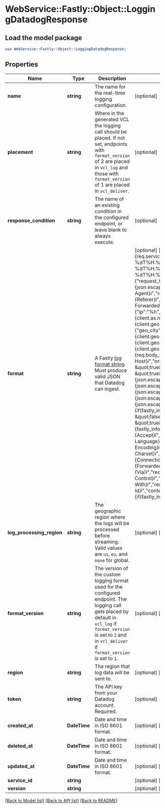 # WebService::Fastly::Object::LoggingDatadogResponse

## Load the model package
```perl
use WebService::Fastly::Object::LoggingDatadogResponse;
```

## Properties
Name | Type | Description | Notes
------------ | ------------- | ------------- | -------------
**name** | **string** | The name for the real-time logging configuration. | [optional] 
**placement** | **string** | Where in the generated VCL the logging call should be placed. If not set, endpoints with `format_version` of 2 are placed in `vcl_log` and those with `format_version` of 1 are placed in `vcl_deliver`.  | [optional] 
**response_condition** | **string** | The name of an existing condition in the configured endpoint, or leave blank to always execute. | [optional] 
**format** | **string** | A Fastly [log format string](https://www.fastly.com/documentation/guides/integrations/streaming-logs/custom-log-formats/). Must produce valid JSON that Datadog can ingest.  | [optional] [default to &#39;{&quot;ddsource&quot;:&quot;fastly&quot;,&quot;service&quot;:&quot;%{req.service_id}V&quot;,&quot;date&quot;:&quot;%{begin:%Y-%m-%dT%H:%M:%S%Z}t&quot;,&quot;time_start&quot;:&quot;%{begin:%Y-%m-%dT%H:%M:%S%Z}t&quot;,&quot;time_end&quot;:&quot;%{end:%Y-%m-%dT%H:%M:%S%Z}t&quot;,&quot;http&quot;:{&quot;request_time_ms&quot;:&quot;%D&quot;,&quot;method&quot;:&quot;%m&quot;,&quot;url&quot;:&quot;%{json.escape(req.url)}V&quot;,&quot;useragent&quot;:&quot;%{User-Agent}i&quot;,&quot;referer&quot;:&quot;%{Referer}i&quot;,&quot;protocol&quot;:&quot;%H&quot;,&quot;request_x_forwarded_for&quot;:&quot;%{X-Forwarded-For}i&quot;,&quot;status_code&quot;:&quot;%s&quot;},&quot;network&quot;:{&quot;client&quot;:{&quot;ip&quot;:&quot;%h&quot;,&quot;name&quot;:&quot;%{client.as.name}V&quot;,&quot;number&quot;:&quot;%{client.as.number}V&quot;,&quot;connection_speed&quot;:&quot;%{client.geo.conn_speed}V&quot;},&quot;destination&quot;:{&quot;ip&quot;:&quot;%A&quot;},&quot;geoip&quot;:{&quot;geo_city&quot;:&quot;%{client.geo.city.utf8}V&quot;,&quot;geo_country_code&quot;:&quot;%{client.geo.country_code}V&quot;,&quot;geo_continent_code&quot;:&quot;%{client.geo.continent_code}V&quot;,&quot;geo_region&quot;:&quot;%{client.geo.region}V&quot;},&quot;bytes_written&quot;:&quot;%B&quot;,&quot;bytes_read&quot;:&quot;%{req.body_bytes_read}V&quot;},&quot;host&quot;:&quot;%{Fastly-Orig-Host}i&quot;,&quot;origin_host&quot;:&quot;%v&quot;,&quot;is_ipv6&quot;:&quot;%{if(req.is_ipv6, \&quot;true\&quot;, \&quot;false\&quot;)}V&quot;,&quot;is_tls&quot;:&quot;%{if(req.is_ssl, \&quot;true\&quot;, \&quot;false\&quot;)}V&quot;,&quot;tls_client_protocol&quot;:&quot;%{json.escape(tls.client.protocol)}V&quot;,&quot;tls_client_servername&quot;:&quot;%{json.escape(tls.client.servername)}V&quot;,&quot;tls_client_cipher&quot;:&quot;%{json.escape(tls.client.cipher)}V&quot;,&quot;tls_client_cipher_sha&quot;:&quot;%{json.escape(tls.client.ciphers_sha)}V&quot;,&quot;tls_client_tlsexts_sha&quot;:&quot;%{json.escape(tls.client.tlsexts_sha)}V&quot;,&quot;is_h2&quot;:&quot;%{if(fastly_info.is_h2, \&quot;true\&quot;, \&quot;false\&quot;)}V&quot;,&quot;is_h2_push&quot;:&quot;%{if(fastly_info.h2.is_push, \&quot;true\&quot;, \&quot;false\&quot;)}V&quot;,&quot;h2_stream_id&quot;:&quot;%{fastly_info.h2.stream_id}V&quot;,&quot;request_accept_content&quot;:&quot;%{Accept}i&quot;,&quot;request_accept_language&quot;:&quot;%{Accept-Language}i&quot;,&quot;request_accept_encoding&quot;:&quot;%{Accept-Encoding}i&quot;,&quot;request_accept_charset&quot;:&quot;%{Accept-Charset}i&quot;,&quot;request_connection&quot;:&quot;%{Connection}i&quot;,&quot;request_dnt&quot;:&quot;%{DNT}i&quot;,&quot;request_forwarded&quot;:&quot;%{Forwarded}i&quot;,&quot;request_via&quot;:&quot;%{Via}i&quot;,&quot;request_cache_control&quot;:&quot;%{Cache-Control}i&quot;,&quot;request_x_requested_with&quot;:&quot;%{X-Requested-With}i&quot;,&quot;request_x_att_device_id&quot;:&quot;%{X-ATT-Device-Id}i&quot;,&quot;content_type&quot;:&quot;%{Content-Type}o&quot;,&quot;is_cacheable&quot;:&quot;%{if(fastly_info.state~\&quot;^(HIT|MISS)$\&quot;, \&quot;true\&quot;, \&quot;false\&quot;)}V&quot;,&quot;response_age&quot;:&quot;%{Age}o&quot;,&quot;response_cache_control&quot;:&quot;%{Cache-Control}o&quot;,&quot;response_expires&quot;:&quot;%{Expires}o&quot;,&quot;response_last_modified&quot;:&quot;%{Last-Modified}o&quot;,&quot;response_tsv&quot;:&quot;%{TSV}o&quot;,&quot;server_datacenter&quot;:&quot;%{server.datacenter}V&quot;,&quot;req_header_size&quot;:&quot;%{req.header_bytes_read}V&quot;,&quot;resp_header_size&quot;:&quot;%{resp.header_bytes_written}V&quot;,&quot;socket_cwnd&quot;:&quot;%{client.socket.cwnd}V&quot;,&quot;socket_nexthop&quot;:&quot;%{client.socket.nexthop}V&quot;,&quot;socket_tcpi_rcv_mss&quot;:&quot;%{client.socket.tcpi_rcv_mss}V&quot;,&quot;socket_tcpi_snd_mss&quot;:&quot;%{client.socket.tcpi_snd_mss}V&quot;,&quot;socket_tcpi_rtt&quot;:&quot;%{client.socket.tcpi_rtt}V&quot;,&quot;socket_tcpi_rttvar&quot;:&quot;%{client.socket.tcpi_rttvar}V&quot;,&quot;socket_tcpi_rcv_rtt&quot;:&quot;%{client.socket.tcpi_rcv_rtt}V&quot;,&quot;socket_tcpi_rcv_space&quot;:&quot;%{client.socket.tcpi_rcv_space}V&quot;,&quot;socket_tcpi_last_data_sent&quot;:&quot;%{client.socket.tcpi_last_data_sent}V&quot;,&quot;socket_tcpi_total_retrans&quot;:&quot;%{client.socket.tcpi_total_retrans}V&quot;,&quot;socket_tcpi_delta_retrans&quot;:&quot;%{client.socket.tcpi_delta_retrans}V&quot;,&quot;socket_ploss&quot;:&quot;%{client.socket.ploss}V&quot;}&#39;]
**log_processing_region** | **string** | The geographic region where the logs will be processed before streaming. Valid values are `us`, `eu`, and `none` for global. | [optional] [default to &#39;none&#39;]
**format_version** | **string** | The version of the custom logging format used for the configured endpoint. The logging call gets placed by default in `vcl_log` if `format_version` is set to `2` and in `vcl_deliver` if `format_version` is set to `1`.  | [optional] [default to &#39;2&#39;]
**region** | **string** | The region that log data will be sent to. | [optional] [default to &#39;US&#39;]
**token** | **string** | The API key from your Datadog account. Required. | [optional] 
**created_at** | **DateTime** | Date and time in ISO 8601 format. | [optional] [readonly] 
**deleted_at** | **DateTime** | Date and time in ISO 8601 format. | [optional] [readonly] 
**updated_at** | **DateTime** | Date and time in ISO 8601 format. | [optional] [readonly] 
**service_id** | **string** |  | [optional] [readonly] 
**version** | **string** |  | [optional] [readonly] 

[[Back to Model list]](../README.md#documentation-for-models) [[Back to API list]](../README.md#documentation-for-api-endpoints) [[Back to README]](../README.md)


